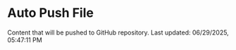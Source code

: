 # Auto Push File

Content that will be pushed to GitHub repository.
Last updated: 06/29/2025, 05:47:11 PM
